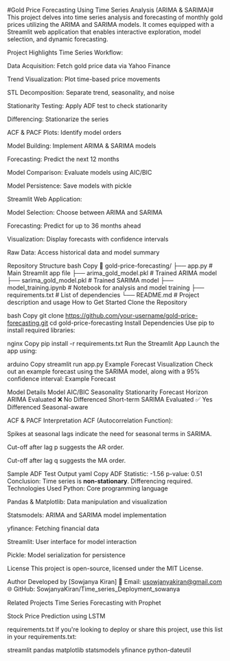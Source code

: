  #Gold Price Forecasting Using Time Series Analysis (ARIMA & SARIMA)#
This project delves into time series analysis and forecasting of monthly gold prices utilizing the ARIMA and SARIMA models. It comes equipped with a Streamlit web application that enables interactive exploration, model selection, and dynamic forecasting.

Project Highlights
Time Series Workflow:

Data Acquisition: Fetch gold price data via Yahoo Finance

Trend Visualization: Plot time-based price movements

STL Decomposition: Separate trend, seasonality, and noise

Stationarity Testing: Apply ADF test to check stationarity

Differencing: Stationarize the series

ACF & PACF Plots: Identify model orders

Model Building: Implement ARIMA & SARIMA models

Forecasting: Predict the next 12 months

Model Comparison: Evaluate models using AIC/BIC

Model Persistence: Save models with pickle

Streamlit Web Application:

Model Selection: Choose between ARIMA and SARIMA

Forecasting: Predict for up to 36 months ahead

Visualization: Display forecasts with confidence intervals

Raw Data: Access historical data and model summary

Repository Structure
bash
Copy
📁 gold-price-forecasting/
├── app.py                   # Main Streamlit app file
├── arima_gold_model.pkl      # Trained ARIMA model
├── sarima_gold_model.pkl     # Trained SARIMA model
├── model_training.ipynb      # Notebook for analysis and model training
├── requirements.txt          # List of dependencies
└── README.md                 # Project description and usage
How to Get Started
Clone the Repository

bash
Copy
git clone https://github.com/your-username/gold-price-forecasting.git
cd gold-price-forecasting
Install Dependencies
Use pip to install required libraries:

nginx
Copy
pip install -r requirements.txt
Run the Streamlit App
Launch the app using:

arduino
Copy
streamlit run app.py
Example Forecast Visualization
Check out an example forecast using the SARIMA model, along with a 95% confidence interval:
Example Forecast

Model Details
Model	AIC/BIC	Seasonality	Stationarity	Forecast Horizon
ARIMA	Evaluated	❌ No	Differenced	Short-term
SARIMA	Evaluated	✅ Yes	Differenced	Seasonal-aware

ACF & PACF Interpretation
ACF (Autocorrelation Function):

Spikes at seasonal lags indicate the need for seasonal terms in SARIMA.

Cut-off after lag p suggests the AR order.

Cut-off after lag q suggests the MA order.

Sample ADF Test Output
yaml
Copy
ADF Statistic: -1.56
p-value: 0.51
Conclusion: Time series is **non-stationary**. Differencing required.
Technologies Used
Python: Core programming language

Pandas & Matplotlib: Data manipulation and visualization

Statsmodels: ARIMA and SARIMA model implementation

yfinance: Fetching financial data

Streamlit: User interface for model interaction

Pickle: Model serialization for persistence

License
This project is open-source, licensed under the MIT License.

Author
Developed by [Sowjanya Kiran]
📧 Email: usowjanyakiran@gmail.com
🌐 GitHub: SowjanyaKiran/Time_series_Deployment_sowanya

Related Projects
Time Series Forecasting with Prophet

Stock Price Prediction using LSTM

requirements.txt
If you're looking to deploy or share this project, use this list in your requirements.txt:

streamlit
pandas
matplotlib
statsmodels
yfinance
python-dateutil
